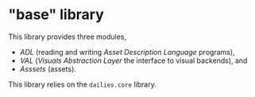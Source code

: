 # "base" library
This library provides three modules,
- *ADL* (reading and writing *Asset Description Language* programs),
- *VAL* (*Visuals Abstraction Layer* the interface to visual backends), and
- *Asssets* (assets).

This library relies on the `dailies.core` library.
